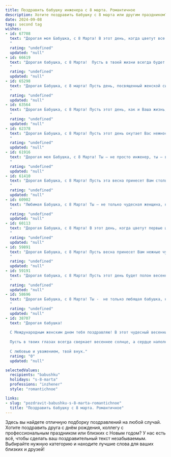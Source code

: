```yaml
---
title: Поздравить бабушку инженера с 8 марта. Романтичное
description: Хотите поздравить бабушку с 8 марта или другим праздником? Наш ИИ создаст незабываемое поздравление, а вы обязательно выделитесь среди других.  
date: 2024-09-08
tags: second tag
wishes:
- id: 67708
  text: "Дорогая моя Бабушка, с 8 Марта! В этот день, когда цветут все цветы, я хочу сказать Вам, какая Вы особенная! Ваша инженерная душа всегда была полна  творчества и решительности, точно так же, как и Ваше сердце - любовью и заботой. Вы - моя муза, мой источник вдохновения, моя самая прекрасная женщина! Желаю Вам  радости, тепла и самого нежного весеннего счастья!
  "
  rating: "undefined"
  updated: "null"
- id: 66619
  text: "Дорогая бабушка, с 8 Марта!  Пусть в твоей жизни всегда будет место для волшебства и романтики, как в твоих инженерных проектах!  Будь счастлива, любима и окружена заботой своих близких. ❤️
  "
  rating: "undefined"
  updated: "null"
- id: 65298
  text: "Дорогая Бабушка, с 8 марта! Пусть день, посвященный женской силе и красоте, принесет тебе море тепла и нежности, а твоя душа, подобно тончайшему механизму, созданному твоим талантливым инженерным умом, будет переполнена радостью и вдохновением!
  "
  rating: "undefined"
  updated: "null"
- id: 63564
  text: "Дорогая Бабушка, с 8 Марта! Пусть этот день, как и Ваша жизнь, будет наполнен светом, радостью и нежностью. Вы – настоящий инженер души, умело строящий мосты любви и тепла в наших сердцах. Спасибо Вам за все!
  "
  rating: "undefined"
  updated: "null"
- id: 62378
  text: "Дорогая Бабушка, с 8 Марта! Пусть этот день окутает Вас нежностью и любовью, как Ваша инженерная мысль окружает мир точностью и красотой. Вы - настоящий символ женственности, силы и мудрости, и мы так благодарны за то, что у нас есть Вы.
  "
  rating: "undefined"
  updated: "null"
- id: 61916
  text: "Дорогая моя Бабушка, с 8 Марта! Ты – не просто инженер, ты – волшебница, которая создает уют и теплоту в каждом уголке нашей жизни. Пусть твой талант и светлая душа всегда согревают нас, а сердце бьется в такт с радостью и счастьем.
  "
  rating: "undefined"
  updated: "null"
- id: 61410
  text: "Дорогая Бабушка, с 8 Марта! Пусть эта весна принесет Вам столько же тепла и света, сколько Вы дарите нам своей любовью.  Ваша инженерная душа –  настоящее чудо, которое всегда вдохновляет нас на новые свершения.  Будьте счастливы, любимы и окружены заботой!
  "
  rating: "undefined"
  updated: "null"
- id: 60902
  text: "Любимая Бабушка, с 8 Марта! Ты – не только чудесная женщина, но и талантливый инженер, чьи ум и воля всегда служили примером для нас.  В этот день мы желаем тебе  радости, тепла и нежной любви,  пусть твоя жизнь будет наполнена весенним вдохновением и счастьем.
  "
  rating: "undefined"
  updated: "null"
- id: 60113
  text: "Дорогая Бабушка, с 8 Марта! В этот день, когда цветут первые цветы, хочу признаться, что восхищаюсь Вашей силой, умом и талантом инженера. Спасибо за Вашу любовь, заботу и ценные уроки, которые Вы мне давали. Желаю Вам весеннего настроения, радости и крепкого здоровья!
  "
  rating: "undefined"
  updated: "null"
- id: 59891
  text: "Дорогая Бабушка, с 8 Марта! Пусть весна принесет Вам нежные чувства, как первые цветы, и пусть Ваша душа всегда будет полна вдохновения, как инженерный проект, доведенный до совершенства.
  "
  rating: "undefined"
  updated: "null"
- id: 59191
  text: "Дорогая бабушка, с 8 Марта! Пусть этот день будет полон весеннего тепла, радости и нежности, как ваш талант инженера всегда был полон точности и вдохновения.
  "
  rating: "undefined"
  updated: "null"
- id: 58696
  text: "Дорогая Бабушка, с 8 Марта! Ты -  не только любящая бабушка, но и талантливый инженер, чьи ум и сила воли восхищают меня. Пусть твоя жизнь будет полна нежности, радости и вдохновения, как прекрасный весенний цветок!
  "
  rating: "undefined"
  updated: "null"
- id: 38707
  text: "Дорогая бабушка!
  
  С Международным женским днем тебя поздравляю! В этот чудесный весенний день желаю, чтобы каждый момент был наполнен радостью, как твой ум — знаниями. Как инженер, ты создаешь свои шедевры, а я уверен, что твоя настоящая магия заключается в умении строить крепкие и теплые связи в нашей семье.
  
  Пусть в твоих глазах всегда сверкает весеннее солнце, а сердце наполняется счастьем и любовью. Желаю здоровья, а каждый день пусть будет словно новый проект, полный захватывающих идей и радостных свершений.
  
  С любовью и уважением, твой внук."
  rating: "0"
  updated: "null"

selectedValues:
  recipients: "babushku"
  holidays: "s-8-marta"
  professions: "inzhener"
  style: "romantichnoe"

links:
- slug: "pozdravit-babushku-s-8-marta-romantichnoe"
  title: "Поздравить бабушку с 8 марта. Романтичное"
---
```


Здесь вы найдете отличную подборку поздравлений на любой случай. 
Хотите поздравить друга с днём рождения, коллегу с профессиональным праздником или близких с Новым годом? У нас есть всё, чтобы сделать ваш поздравительный текст незабываемым. Выбирайте нужную категорию и находите лучшие слова для ваших близких и друзей!
